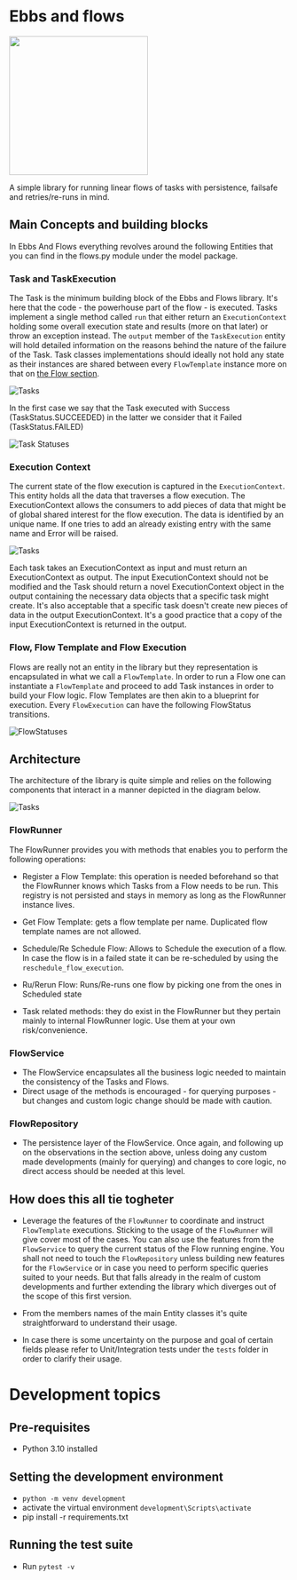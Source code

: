 # Ebbs and flows
<img src="./docs/images/ebbs-and-flows-sv-screenshot.jpg" width="250"/>

A simple library for running linear flows of tasks with persistence, failsafe and retries/re-runs in mind.

## Main Concepts and building blocks
In Ebbs And Flows everything revolves around the following Entities that you can find in the flows.py module under the model package.

### Task and TaskExecution
The Task is the minimum building block of the Ebbs and Flows library. It's here that the code - the powerhouse part of the flow - is executed. Tasks implement a single method called ```run``` that either return an ```ExecutionContext``` holding some overall execution state and results (more on that later) or throw an exception instead. The ```output``` member of the ```TaskExecution``` entity will hold detailed information on the reasons behind the nature of the failure of the Task.
Task classes implementations should ideally not hold any state as their instances are shared between every ```FlowTemplate``` instance more on that on [the Flow section](#flow-flow-template-and-flow-execution). 

![Tasks](/docs/images/tasks.png)


In the first case we say that the Task executed with Success (TaskStatus.SUCCEEDED) in the latter we consider that it Failed (TaskStatus.FAILED)

![Task Statuses](/docs/images/task_execution_states.png)


### Execution Context
The current state of the flow execution is captured in the ```ExecutionContext```. This entity holds all the data that traverses a flow execution. 
The ExecutionContext allows the consumers to add pieces of data that might be of global shared interest for the flow execution. The data is identified by an unique name. If one tries to add an already existing entry with the same name and Error will be raised.

![Tasks](/docs/images/execution_context.png)

Each task takes an ExecutionContext as input and must return an ExecutionContext as output. The input ExecutionContext should not be modified and the Task should return a novel ExecutionContext object in the output containing the necessary data objects that a specific task might create. It's also acceptable that a specific task doesn't create new pieces of data in the output ExecutionContext. It's a good practice that a copy of the input ExecutionContext is returned in the output.

### Flow, Flow Template and Flow Execution
Flows are really not an entity in the library but they representation is encapsulated in what we call a ```FlowTemplate```. In order to run a Flow one can instantiate a ```FlowTemplate``` and proceed to add Task instances in order to build your Flow logic.
Flow Templates are then akin to a blueprint for execution. Every ```FlowExecution``` can have the following FlowStatus transitions.

![FlowStatuses](/docs/images/flow_execution_states.png)

## Architecture 

The architecture of the library is quite simple and relies on the following components that interact in a manner depicted in the diagram below.

![Tasks](/docs/images/architecture.png)

### FlowRunner
The FlowRunner provides you with methods that enables you to perform the following operations:
- Register a Flow Template: this operation is needed beforehand so that the FlowRunner knows which Tasks from a Flow needs to be run. This registry is not persisted and stays in memory as long as the FlowRunner instance lives.

- Get Flow Template: gets a flow template per name. Duplicated flow template names are not allowed.

- Schedule/Re Schedule Flow: Allows to Schedule the execution of a flow. In case the flow is in a failed state it can be re-scheduled by using the ```reschedule_flow_execution```.

- Ru/Rerun Flow: Runs/Re-runs one flow by picking one from the ones in Scheduled state

- Task related methods: they do exist in the FlowRunner but they pertain mainly to internal FlowRunner logic. Use them at your own risk/convenience.


### FlowService
- The FlowService encapsulates all the business logic needed to maintain the consistency of the Tasks and Flows.
- Direct usage of the methods is encouraged - for querying purposes - but changes and custom logic change should be made with caution.

### FlowRepository
- The persistence layer of the FlowService. Once again, and following up on the observations in the section above, unless doing any custom made developments (mainly for querying) and changes to core logic, no direct access should be needed at this level.

## How does this all tie togheter
- Leverage the features of the ```FlowRunner``` to coordinate and instruct ```FlowTemplate``` executions. Sticking to the usage of the ```FlowRunner``` will give cover most of the cases. You can also use the features from the ```FlowService``` to query the current status of the Flow running engine.  You shall not need to touch the ```FlowRepository``` unless building new features for the ```FlowService``` or in case you need to perform specific queries suited to your needs.
But that falls already in the realm of custom developments and further extending the library which diverges out of the scope of this first version.

- From the members names of the main Entity classes it's quite straightforward to understand their usage.

- In case there is some uncertainty on the purpose and goal of certain fields please refer to Unit/Integration tests under the ```tests``` folder in order to clarify their usage.

# Development topics
## Pre-requisites 
- Python 3.10 installed

## Setting the development environment
- ```python -m venv development``` 
- activate the virtual environment ```development\Scripts\activate```
- pip install -r requirements.txt

## Running the test suite
- Run ```pytest -v```
